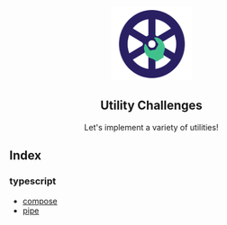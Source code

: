<p align="center"><img width="143px" height="130px" src="https://raw.githubusercontent.com/tyankatsu0105/utility-challenges/main/logo.png" alt=""></p>

<h2 align="center">Utility Challenges</h2>
<p align="center">
  Let's implement a variety of utilities!
</p>

## Index

### typescript

- [compose](./typescript/compose)
- [pipe](./typescript/pipe)
